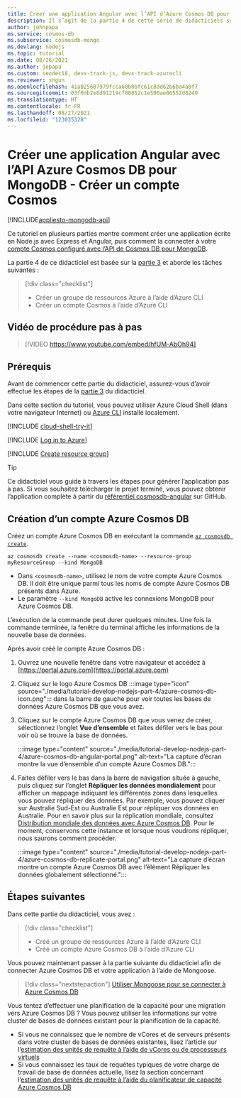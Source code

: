 ```yaml
---
title: Créer une application Angular avec l’API d’Azure Cosmos DB pour MongoDB (Partie 1)
description: Il s’agit de la partie 4 de cette série de didacticiels sur la création d’une application MongoDB avec Angular et Node sur Azure Cosmos DB à l’aide des mêmes API que celles utilisées pour MongoDB
author: johnpapa
ms.service: cosmos-db
ms.subservice: cosmosdb-mongo
ms.devlang: nodejs
ms.topic: tutorial
ms.date: 08/26/2021
ms.author: jopapa
ms.custom: seodec18, devx-track-js, devx-track-azurecli
ms.reviewer: sngun
ms.openlocfilehash: 41a025607979fcca68b0bfc61c8dd62b6ba4a0f7
ms.sourcegitcommit: 03f0db2e8d91219cf88852c1e500ae86552d8249
ms.translationtype: HT
ms.contentlocale: fr-FR
ms.lasthandoff: 08/27/2021
ms.locfileid: "123035328"
---
```

# <a name="create-an-angular-app-with-azure-cosmos-dbs-api-for-mongodb---create-a-cosmos-account"></a>Créer une application Angular avec l’API Azure Cosmos DB pour MongoDB - Créer un compte Cosmos
[!INCLUDE[appliesto-mongodb-api](../includes/appliesto-mongodb-api.md)]

Ce tutoriel en plusieurs parties montre comment créer une application écrite en Node.js avec Express et Angular, puis comment la connecter à votre [compte Cosmos configuré avec l’API de Cosmos DB pour MongoDB](mongodb-introduction.md).

La partie 4 de ce didacticiel est basée sur la [partie 3](tutorial-develop-nodejs-part-3.md) et aborde les tâches suivantes :

> [!div class="checklist"]
> * Créer un groupe de ressources Azure à l’aide d’Azure CLI
> * Créer un compte Cosmos à l’aide d’Azure CLI

## <a name="video-walkthrough"></a>Vidéo de procédure pas à pas

> [!VIDEO https://www.youtube.com/embed/hfUM-AbOh94]

## <a name="prerequisites"></a>Prérequis

Avant de commencer cette partie du didacticiel, assurez-vous d’avoir effectué les étapes de la [partie 3](tutorial-develop-nodejs-part-3.md) du didacticiel. 

Dans cette section du tutoriel, vous pouvez utiliser Azure Cloud Shell (dans votre navigateur Internet) ou [Azure CLI](/cli/azure/install-azure-cli) installé localement.

[!INCLUDE [cloud-shell-try-it](../../../includes/cloud-shell-try-it.md)]

[!INCLUDE [Log in to Azure](../../../includes/login-to-azure.md)]

[!INCLUDE [Create resource group](../../../includes/app-service-web-create-resource-group.md)]

> [!TIP]
> Ce didacticiel vous guide à travers les étapes pour générer l’application pas à pas. Si vous souhaitez télécharger le projet terminé, vous pouvez obtenir l’application complète à partir du [référentiel cosmosdb-angular](https://github.com/Azure-Samples/angular-cosmosdb) sur GitHub.

## <a name="create-an-azure-cosmos-db-account"></a>Création d’un compte Azure Cosmos DB

Créez un compte Azure Cosmos DB en exécutant la commande [`az cosmosdb create`](/cli/azure/cosmosdb#az_cosmosdb_create).

```azurecli-interactive
az cosmosdb create --name <cosmosdb-name> --resource-group myResourceGroup --kind MongoDB
```

* Dans `<cosmosdb-name>`, utilisez le nom de votre compte Azure Cosmos DB. Il doit être unique parmi tous les noms de compte Azure Cosmos DB présents dans Azure.
* Le paramètre `--kind MongoDB` active les connexions MongoDB pour Azure Cosmos DB.

L’exécution de la commande peut durer quelques minutes. Une fois la commande terminée, la fenêtre du terminal affiche les informations de la nouvelle base de données. 

Après avoir créé le compte Azure Cosmos DB :
1. Ouvrez une nouvelle fenêtre dans votre navigateur et accédez à [https://portal.azure.com](https://portal.azure.com)
1. Cliquez sur le logo Azure Cosmos DB :::image type="icon" source="./media/tutorial-develop-nodejs-part-4/azure-cosmos-db-icon.png"::: dans la barre de gauche pour voir toutes les bases de données Azure Cosmos DB que vous avez.
1. Cliquez sur le compte Azure Cosmos DB que vous venez de créer, sélectionnez l’onglet **Vue d’ensemble** et faites défiler vers le bas pour voir où se trouve la base de données. 

    :::image type="content" source="./media/tutorial-develop-nodejs-part-4/azure-cosmos-db-angular-portal.png" alt-text="La capture d’écran montre la vue d’ensemble d’un compte Azure Cosmos DB.":::

4. Faites défiler vers le bas dans la barre de navigation située à gauche, puis cliquez sur l’onglet **Répliquer les données mondialement** pour afficher un mappage indiquant les différentes zones dans lesquelles vous pouvez répliquer des données. Par exemple, vous pouvez cliquer sur Australie Sud-Est ou Australie Est pour répliquer vos données en Australie. Pour en savoir plus sur la réplication mondiale, consultez [Distribution mondiale des données avec Azure Cosmos DB](../distribute-data-globally.md). Pour le moment, conservons cette instance et lorsque nous voudrons répliquer, nous saurons comment procéder.

    :::image type="content" source="./media/tutorial-develop-nodejs-part-4/azure-cosmos-db-replicate-portal.png" alt-text="La capture d’écran montre un compte Azure Cosmos DB avec l’élément Répliquer les données globalement sélectionné.":::

## <a name="next-steps"></a>Étapes suivantes

Dans cette partie du didacticiel, vous avez :

> [!div class="checklist"]
> * Créé un groupe de ressources Azure à l’aide d’Azure CLI
> * Créé un compte Azure Cosmos DB à l’aide d’Azure CLI

Vous pouvez maintenant passer à la partie suivante du didacticiel afin de connecter Azure Cosmos DB et votre application à l’aide de Mongoose.

> [!div class="nextstepaction"]
> [Utiliser Mongoose pour se connecter à Azure Cosmos DB](tutorial-develop-nodejs-part-5.md)

Vous tentez d’effectuer une planification de la capacité pour une migration vers Azure Cosmos DB ? Vous pouvez utiliser les informations sur votre cluster de bases de données existant pour la planification de la capacité.
* Si vous ne connaissez que le nombre de vCores et de serveurs présents dans votre cluster de bases de données existantes, lisez l’article sur l’[estimation des unités de requête à l’aide de vCores ou de processeurs virtuels](../convert-vcore-to-request-unit.md) 
* Si vous connaissez les taux de requêtes typiques de votre charge de travail de base de données actuelle, lisez la section concernant l’[estimation des unités de requête à l’aide du planificateur de capacité Azure Cosmos DB](estimate-ru-capacity-planner.md)